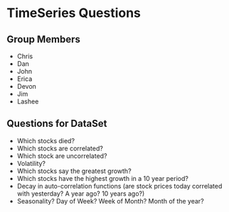 # TimeSeries Questions

## Group Members

- Chris
- Dan
- John
- Erica
- Devon
- Jim
- Lashee

## Questions for DataSet

- Which stocks died?
- Which stocks are correlated?
- Which stock are uncorrelated?
- Volatility?
- Which stocks say the greatest growth?
- Which stocks have the highest growth in a 10 year period?
- Decay in auto-correlation functions (are stock prices today correlated with yesterday? A year ago? 10 years ago?)
- Seasonality? Day of Week? Week of Month? Month of the year?